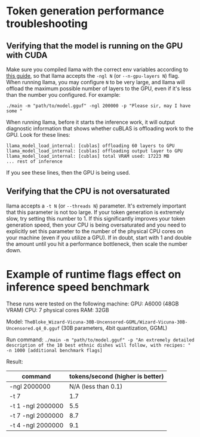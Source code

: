 # Token generation performance troubleshooting

## Verifying that the model is running on the GPU with CUDA
Make sure you compiled llama with the correct env variables according to [this guide](../README.md#CUDA), so that llama accepts the `-ngl N` (or `--n-gpu-layers N`) flag. When running llama, you may configure `N` to be very large, and llama will offload the maximum possible number of layers to the GPU, even if it's less than the number you configured. For example:
```shell
./main -m "path/to/model.gguf" -ngl 200000 -p "Please sir, may I have some "
```

When running llama, before it starts the inference work, it will output diagnostic information that shows whether cuBLAS is offloading work to the GPU. Look for these lines:
```shell
llama_model_load_internal: [cublas] offloading 60 layers to GPU
llama_model_load_internal: [cublas] offloading output layer to GPU
llama_model_load_internal: [cublas] total VRAM used: 17223 MB
... rest of inference
```

If you see these lines, then the GPU is being used.

## Verifying that the CPU is not oversaturated
llama accepts a `-t N` (or `--threads N`) parameter. It's extremely important that this parameter is not too large. If your token generation is extremely slow, try setting this number to 1. If this significantly improves your token generation speed, then your CPU is being oversaturated and you need to explicitly set this parameter to the number of the physical CPU cores on your machine (even if you utilize a GPU). If in doubt, start with 1 and double the amount until you hit a performance bottleneck, then scale the number down.

# Example of runtime flags effect on inference speed benchmark
These runs were tested on the following machine:
GPU: A6000 (48GB VRAM)
CPU: 7 physical cores
RAM: 32GB

Model: `TheBloke_Wizard-Vicuna-30B-Uncensored-GGML/Wizard-Vicuna-30B-Uncensored.q4_0.gguf` (30B parameters, 4bit quantization, GGML)

Run command: `./main -m "path/to/model.gguf" -p "An extremely detailed description of the 10 best ethnic dishes will follow, with recipes: " -n 1000 [additional benchmark flags]`

Result:

| command | tokens/second (higher is better) |
| - | - |
| -ngl 2000000 | N/A (less than 0.1) |
| -t 7 | 1.7 |
| -t 1 -ngl 2000000 | 5.5 |
| -t 7 -ngl 2000000 | 8.7 |
| -t 4 -ngl 2000000 | 9.1 |
